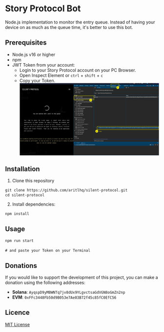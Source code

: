 # Story Protocol Bot
Node.js implementation to monitor the entry queue. Instead of having your device on as much as the queue time, it's better to use this bot.

## Prerequisites
- Node.js v16 or higher
- npm
- JWT Token from your account:
    - Login to your Story Protocol account on your PC Browser.
    - Open Inspect Element or `ctrl` + `shift` + `c`
    - Copy your Token.
![alt text](./medias/image.png)

## Installation
1. Clone this repository
```
git clone https://github.com/aritlhq/silent-protocol.git
cd silent-protocol
```

2. Install dependencies:
```
npm install
```

## Usage
```
npm run start

# and paste your Token on your Terminal
```

## Donations
If you would like to support the development of this project, you can make a donation using the following addresses:


- **Solana**: `AyqspD9yMBWNTq7jv8dUx9YLgvctsaGdVGN8oGmZn2np`
- **EVM**: `0xFFc3448Fb50d9B053e7Ae03B72f45c85fC0EfC56`

## Licence

[MIT License](./LICENSE)
